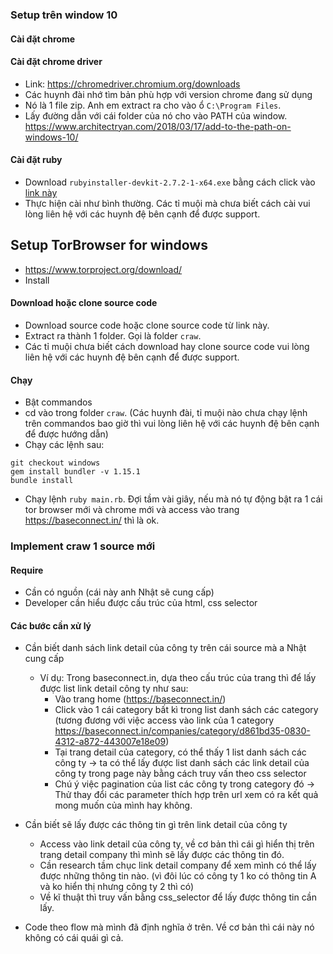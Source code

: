 ### Setup trên window 10
#### Cài đặt chrome
#### Cài đặt chrome driver
  - Link: https://chromedriver.chromium.org/downloads
  - Các huynh đài nhớ tìm bản phù hợp với version chrome đang sử dụng
  - Nó là 1 file zip. Anh em extract ra cho vào ổ `C:\Program Files`.
  - Lấy đường dẫn với cái folder của nó cho vào PATH của window. https://www.architectryan.com/2018/03/17/add-to-the-path-on-windows-10/

#### Cài đặt ruby
- Download `rubyinstaller-devkit-2.7.2-1-x64.exe` bằng cách click vào [link này](https://github.com/oneclick/rubyinstaller2/releases/download/RubyInstaller-2.7.2-1/rubyinstaller-devkit-2.7.2-1-x64.exe)
- Thực hiện cài như bình thường. Các tỉ muội mà chưa biết cách cài vui lòng liên hệ với các huynh đệ bên cạnh để được support.

## Setup TorBrowser for windows

- https://www.torproject.org/download/
- Install

#### Download hoặc clone source code
- Download source code hoặc clone source code từ link này.
- Extract ra thành 1 folder. Gọi là folder `craw`.
- Các tỉ muội chưa biết cách download hay clone source code vui lòng liên hệ với các huynh đệ bên cạnh để được support.

#### Chạy

- Bật commandos
- cd vào trong folder `craw`. (Các huynh đài, tỉ muội nào chưa chạy lệnh trên commandos bao giờ thì vui lòng liên hệ với các huynh đệ bên cạnh để được hướng dẫn)
- Chạy các lệnh sau:

```
git checkout windows
gem install bundler -v 1.15.1
bundle install
```

- Chạy lệnh `ruby main.rb`. Đợi tầm vài giây, nếu mà nó tự động bật ra 1 cái tor browser mới và chrome mới và access vào trang https://baseconnect.in/ thì là ok.

### Implement craw 1 source mới
#### Require

- Cần có nguồn (cái này anh Nhật sẽ cung cấp)
- Developer cần hiểu được cấu trúc của html, css selector

#### Các bước cần xử lý

- Cần biết danh sách link detail của công ty trên cái source mà a Nhật cung cấp
  - Ví dụ: Trong baseconnect.in, dựa theo cấu trúc của trang thì để lấy được list link detail công ty như sau:
    - Vào trang home (https://baseconnect.in/)
    - Click vào 1 cái category bất kì trong list danh sách các category (tương đương với việc access vào link của 1 category https://baseconnect.in/companies/category/d861bd35-0830-4312-a872-443007e18e09)
    - Tại trang detail của category, có thể thấy 1 list danh sách các công ty -> ta có thể lấy được list danh sách các link detail của công ty trong page này bằng cách truy vấn theo css selector
    - Chú ý việc pagination của list các công ty trong category đó -> Thử thay đổi các parameter thích hợp trên url xem có ra kết quả mong muốn của mình hay không.

- Cần biết sẽ lấy được các thông tin gì trên link detail của công ty
  - Access vào link detail của công ty, về cơ bản thì cái gì hiển thị trên trang detail company thì mình sẽ lấy được các thông tin đó.
  - Cần research tầm chục link detail company để xem mình có thể lấy được những thông tin nào. (vì đôi lúc có công ty 1 ko có thông tin A và ko hiển thị nhưng công ty 2 thì có)
  - Về kĩ thuật thì truy vấn bằng css_selector để lấy được thông tin cần lấy.

- Code theo flow mà mình đã định nghĩa ở trên. Về cơ bản thì cái này nó không có cái quái gì cả.
